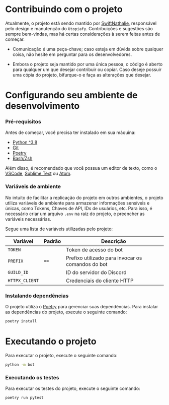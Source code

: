 # Contribuindo com o projeto

Atualmente, o projeto está sendo mantido por [SwiftNathalie](https://github.com/swiftnathalie), responsável pelo design e manutenção do `Utopiafy`. Contribuições e sugestões são sempre bem-vindas, mas há certas considerações à serem feitas antes de começar.

- Comunicação é uma peça-chave; caso esteja em dúvida sobre qualquer coisa, não hesite em perguntar para os desenvolvedores.

- Embora o projeto seja mantido por uma única pessoa, o código é aberto para qualquer um que desejar contribuir ou copiar. Caso deseje possuir uma cópia do projeto, bifurque-o e faça as alterações que desejar.


# Configurando seu ambiente de desenvolvimento
### Pré-requisitos

Antes de começar, você precisa ter instalado em sua máquina:

- [Python ^3.8](https://www.python.org/downloads/release/python-380/)
- [Git](https://git-scm.com/downloads)
- [Poetry](https://python-poetry.org/docs/#installation)
- [Bash/Zsh](https://www.gnu.org/software/bash/)

Além disso, é recomendado que você possua um editor de texto, como o [VSCode](https://code.visualstudio.com/), [Sublime Text](https://www.sublimetext.com/) ou [Atom](https://atom.io/).


### Variáveis de ambiente

No intuito de facilitar a replicação do projeto em outros ambientes, o projeto utiliza variáveis de ambiente para armazenar informações sensíveis e únicas, como Tokens, Chaves de API, IDs de usuários, etc. Para isso, é necessário criar um arquivo `.env` na raíz do projeto, e preencher as variáveis necessárias.

Segue uma lista de variáveis utilizadas pelo projeto:

| Variável | Padrão | Descrição |
| -------- | ------- | ----------- |
| `TOKEN` | | Token de acesso do bot |
| `PREFIX` | `==` | Prefixo utilizado para invocar os comandos do bot |
| `GUILD_ID` | | ID do servidor do Discord |
| `HTTPX_CLIENT` |  | Credenciais do cliente HTTP |

### Instalando dependências

O projeto utiliza o [Poetry](https://python-poetry.org/) para gerenciar suas dependências. Para instalar as dependências do projeto, execute o seguinte comando:

```bash
poetry install
```

# Executando o projeto

Para executar o projeto, execute o seguinte comando:

```bash
python -m bot
```

### Executando os testes

Para executar os testes do projeto, execute o seguinte comando:

```bash
poetry run pytest
```
